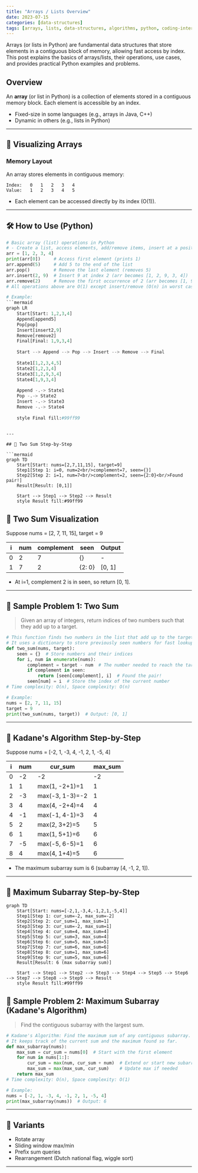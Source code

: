 ```yaml
---
title: "Arrays / Lists Overview"
date: 2023-07-15
categories: [data-structures]
tags: [arrays, lists, data-structures, algorithms, python, coding-interview, leetcode, tutorial, guide, programming, time-complexity, big-o, problem-solving]
---
```


Arrays (or lists in Python) are fundamental data structures that store elements in a contiguous block of memory, allowing fast access by index. This post explains the basics of arrays/lists, their operations, use cases, and provides practical Python examples and problems.

## Overview

An **array** (or list in Python) is a collection of elements stored in a contiguous memory block. Each element is accessible by an index.

- Fixed-size in some languages (e.g., arrays in Java, C++)
- Dynamic in others (e.g., lists in Python)

---

## 🧩 Visualizing Arrays

### Memory Layout

An array stores elements in contiguous memory:

```
Index:   0   1   2   3   4
Value:   1   2   3   4   5
```

- Each element can be accessed directly by its index (O(1)).

---

## 🛠️ How to Use (Python)

```python
# Basic array (list) operations in Python
# - Create a list, access elements, add/remove items, insert at a position, remove by value
arr = [1, 2, 3, 4]
print(arr[0])     # Access first element (prints 1)
arr.append(5)     # Add 5 to the end of the list
arr.pop()         # Remove the last element (removes 5)
arr.insert(2, 9)  # Insert 9 at index 2 (arr becomes [1, 2, 9, 3, 4])
arr.remove(2)     # Remove the first occurrence of 2 (arr becomes [1, 9, 3, 4])
# All operations above are O(1) except insert/remove (O(n) in worst case)

# Example:
```mermaid
graph LR
    Start[Start: 1,2,3,4]
    Append[append5]
    Pop[pop]
    Insert[insert2,9]
    Remove[remove2]
    Final[Final: 1,9,3,4]
    
    Start --> Append --> Pop --> Insert --> Remove --> Final
    
    State1[1,2,3,4,5]
    State2[1,2,3,4]
    State3[1,2,9,3,4]
    State4[1,9,3,4]
    
    Append -.-> State1
    Pop -.-> State2
    Insert -.-> State3
    Remove -.-> State4
    
    style Final fill:#99ff99
```
```

---

## 🧩 Two Sum Step-by-Step

```mermaid
graph TD
    Start[Start: nums=[2,7,11,15], target=9]
    Step1[Step 1: i=0, num=2<br/>complement=7, seen={}]
    Step2[Step 2: i=1, num=7<br/>complement=2, seen={2:0}<br/>Found pair!]
    Result[Result: [0,1]]

    Start --> Step1 --> Step2 --> Result
    style Result fill:#99ff99
```

## 🧩 Two Sum Visualization

Suppose nums = [2, 7, 11, 15], target = 9

| i | num | complement | seen         | Output      |
|---|-----|------------|--------------|-------------|
| 0 | 2   | 7          | {}           | -           |
| 1 | 7   | 2          | {2: 0}       | [0, 1]      |

- At i=1, complement 2 is in seen, so return [0, 1].

---

## 📘 Sample Problem 1: Two Sum

> Given an array of integers, return indices of two numbers such that they add up to a target.

```python
# This function finds two numbers in the list that add up to the target and returns their indices.
# It uses a dictionary to store previously seen numbers for fast lookup.
def two_sum(nums, target):
    seen = {}  # Store numbers and their indices
    for i, num in enumerate(nums):
        complement = target - num  # The number needed to reach the target
        if complement in seen:
            return [seen[complement], i]  # Found the pair!
        seen[num] = i  # Store the index of the current number
# Time complexity: O(n), Space complexity: O(n)

# Example:
nums = [2, 7, 11, 15]
target = 9
print(two_sum(nums, target))  # Output: [0, 1]
```

---

## 🧩 Kadane's Algorithm Step-by-Step

Suppose nums = [-2, 1, -3, 4, -1, 2, 1, -5, 4]

| i | num | cur_sum         | max_sum |
|---|-----|----------------|---------|
| 0 | -2  | -2             | -2      |
| 1 | 1   | max(1, -2+1)=1 | 1       |
| 2 | -3  | max(-3, 1-3)=-2| 1       |
| 3 | 4   | max(4, -2+4)=4 | 4       |
| 4 | -1  | max(-1, 4-1)=3 | 4       |
| 5 | 2   | max(2, 3+2)=5  | 5       |
| 6 | 1   | max(1, 5+1)=6  | 6       |
| 7 | -5  | max(-5, 6-5)=1 | 6       |
| 8 | 4   | max(4, 1+4)=5  | 6       |

- The maximum subarray sum is 6 (subarray [4, -1, 2, 1]).

---

## 🧩 Maximum Subarray Step-by-Step

```mermaid
graph TD
    Start[Start: nums=[-2,1,-3,4,-1,2,1,-5,4]]
    Step1[Step 1: cur_sum=-2, max_sum=-2]
    Step2[Step 2: cur_sum=1, max_sum=1]
    Step3[Step 3: cur_sum=-2, max_sum=1]
    Step4[Step 4: cur_sum=4, max_sum=4]
    Step5[Step 5: cur_sum=3, max_sum=4]
    Step6[Step 6: cur_sum=5, max_sum=5]
    Step7[Step 7: cur_sum=6, max_sum=6]
    Step8[Step 8: cur_sum=1, max_sum=6]
    Step9[Step 9: cur_sum=5, max_sum=6]
    Result[Result: 6 (max subarray sum)]

    Start --> Step1 --> Step2 --> Step3 --> Step4 --> Step5 --> Step6 --> Step7 --> Step8 --> Step9 --> Result
    style Result fill:#99ff99
```

## 📘 Sample Problem 2: Maximum Subarray (Kadane's Algorithm)

> Find the contiguous subarray with the largest sum.

```python
# Kadane's Algorithm: Find the maximum sum of any contiguous subarray.
# It keeps track of the current sum and the maximum found so far.
def max_subarray(nums):
    max_sum = cur_sum = nums[0]  # Start with the first element
    for num in nums[1:]:
        cur_sum = max(num, cur_sum + num)  # Extend or start new subarray
        max_sum = max(max_sum, cur_sum)    # Update max if needed
    return max_sum
# Time complexity: O(n), Space complexity: O(1)

# Example:
nums = [-2, 1, -3, 4, -1, 2, 1, -5, 4]
print(max_subarray(nums))  # Output: 6
```

---

## 🔁 Variants

- Rotate array
- Sliding window max/min
- Prefix sum queries
- Rearrangement (Dutch national flag, wiggle sort)

---

